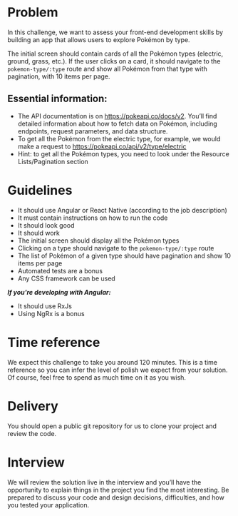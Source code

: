 # Problem

In this challenge, we want to assess your front-end development skills by building an app that allows users to explore Pokémon by type.

The initial screen should contain cards of all the Pokémon types (electric, ground, grass, etc.). If the user clicks on a card, it should navigate to the `pokemon-type/:type` route and show all Pokémon from that type with pagination, with 10 items per page.

## Essential information:

- The API documentation is on https://pokeapi.co/docs/v2.  You’ll find detailed information about how to fetch data on Pokémon, including endpoints, request parameters, and data structure. 
- To get all the Pokémon from the electric type, for example, we would make a request to https://pokeapi.co/api/v2/type/electric
- Hint: to get all the Pokémon types, you need to look under the Resource Lists/Pagination section

# Guidelines

- It should use Angular or React Native (according to the job description)
- It must contain instructions on how to run the code
- It should look good
- It should work
- The initial screen should display all the Pokémon types
- Clicking on a type should navigate to the `pokemon-type/:type` route
- The list of Pokémon of a given type should have pagination and show 10 items per page
- Automated tests are a bonus
- Any CSS framework can be used

__*If you're developing with Angular:*__
- It should use RxJs
- Using NgRx is a bonus

# Time reference

We expect this challenge to take you around 120 minutes. This is a time reference so you can infer the level of polish we expect from your solution. Of course, feel free to spend as much time on it as you wish.

# Delivery

You should open a public git repository for us to clone your project and review the code.

# Interview

We will review the solution live in the interview and you’ll have the opportunity to explain things in the project you find the most interesting. Be prepared to discuss your code and design decisions, difficulties, and how you tested your application.
